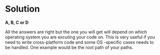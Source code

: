 # Solution

**A, B, C or D**

All the answers are right but the one you will get will depend on which operating system you are excuting your code on. This is very useful if you need to write cross-platform code and some
OS -specific cases needs to be handled. One example would be the root path of your paths.
